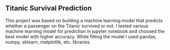 ## Titanic Survival Prediction

This project was based on building a machine learning model that predicts whether a passenger on the Titanic survived or not.
I tested various machine learning model for prediction in jupyter notebook and choosed the best model with higher accuracy.
While fitting the model I used pandas, numpy, sklearn, matplotlib, etc. libraries.
